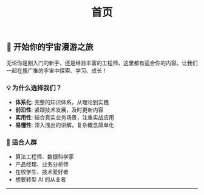 ﻿---
home: true
title: 首页
config:
  - type: hero
    hero:
      name: 搜广推宇宙漫游指南
      text: LLM领航版
      tagline: 探索搜索、推荐、广告算法的迷人宇宙，LLM 领航带你从基础到前沿！
      actions:
        - theme: brand
          text: 马上开始
          link: /zh/
          icon: material-symbols:rocket
        - theme: alt
          text: GitHub
          link: https://github.com/1985312383/search-rec-ads-cosmos-explorer
          icon: mdi-github
    background: tint-plate
    tintPlate: 210

  - type: features
    features:
      - title: 🔍 搜索引擎
        details: 从倒排索引到现代搜索架构，深入理解搜索引擎的核心原理与优化策略
      - title: 🎯 推荐系统  
        details: 协同过滤、深度学习推荐模型，构建个性化推荐系统的完整指南
      - title: 💰 计算广告
        details: RTB、CTR预估、广告投放策略，掌握计算广告的商业与技术本质
      - title: 🤖 LLM 赋能
        details: 大语言模型如何革新搜广推场景，探索 AI 时代的新机遇与挑战
      - title: 📊 数据驱动
        details: A/B测试、指标体系、数据分析，用数据指导业务决策与优化
      - title: 🏗️ 系统架构
        details: 高并发、低延迟、可扩展，构建企业级搜广推系统的架构设计

  - type: text-image
    title: 📚 系统性学习路径
    description: 从零基础到专家级别，为你规划清晰的学习路线图
    image: /img/learning-path.jpeg
    #   dark: /images/learning-path-dark.svg
    list:
      - title: 基础算法篇
        description: 掌握机器学习、深度学习的核心算法原理
      - title: 工程实践篇  
        description: 学习大规模系统设计与工程实现技巧
      - title: 业务应用篇
        description: 了解真实业务场景中的问题与解决方案
      - title: 前沿探索篇
        description: 跟踪最新技术趋势与研究成果

  - type: image-text  
    title: 🚀 LLM 时代的新机遇
    description: 大语言模型正在重塑搜广推行业，让我们一起探索无限可能
    image: /img/llm-revolution.jpeg
      # light: /images/llm-revolution-light.svg  
      # dark: /images/llm-revolution-dark.svg
    list:
      - title: 智能检索增强
        description: RAG、向量检索、语义匹配等技术提升搜索体验
      - title: 个性化对话推荐
        description: 基于对话的推荐系统，让推荐更自然更精准
      - title: 创意广告生成
        description: 自动化广告创意生成，提升广告效果与用户体验
      - title: 多模态理解
        description: 图文音频多模态内容理解与生成能力

  - type: profile
    name: 宇宙漫游指南编写组
    description: 致力于让复杂的搜广推技术变得简单易懂，帮助每个人在 AI 时代找到自己的位置
    # avatar: /images/guide-avatar.png
    circle: true

  - type: custom
---

## 🌟 开始你的宇宙漫游之旅

无论你是刚入门的新手，还是经验丰富的工程师，这里都有适合你的内容。让我们一起在搜广推的宇宙中探索、学习、成长！

### 💡 为什么选择我们？

- **体系化**: 完整的知识体系，从理论到实践
- **前沿性**: 紧跟技术发展，及时更新内容  
- **实用性**: 结合真实业务场景，注重实战应用
- **易懂性**: 深入浅出的讲解，复杂概念简单化

### 🎯 适合人群

- 算法工程师、数据科学家
- 产品经理、业务分析师  
- 在校学生、技术爱好者
- 想要转型 AI 的从业者

---
